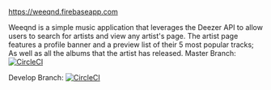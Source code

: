https://weeqnd.firebaseapp.com

Weeqnd is a simple music application that leverages the Deezer API to allow users to search for artists and view any artist's page. The artist page features a profile banner and a preview list of their 5 most popular tracks; As well as all the albums that the artist has released.
Master Branch: [![CircleCI](https://circleci.com/gh/Keanu-Ellwood-DVT/musicdb-app-angular.svg?style=shield)](https://circleci.com/gh/Keanu-Ellwood-DVT/musicdb-app-angular)

Develop Branch: [![CircleCI](https://circleci.com/gh/circleci/circleci-docs/tree/teesloane-patch-5.svg?style=shield)](https://circleci.com/gh/Keanu-Ellwood-DVT/musicdb-app-angular/tree/develop)

